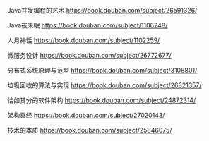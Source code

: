 Java并发编程的艺术
https://book.douban.com/subject/26591326/

Java夜未眠
https://book.douban.com/subject/1106248/

人月神话
https://book.douban.com/subject/1102259/

微服务设计
https://book.douban.com/subject/26772677/

分布式系统原理与范型
https://book.douban.com/subject/3108801/

垃圾回收的算法与实现
https://book.douban.com/subject/26821357/

恰如其分的软件架构
https://book.douban.com/subject/24872314/

架构真经
https://book.douban.com/subject/27020143/

技术的本质
https://book.douban.com/subject/25846075/

